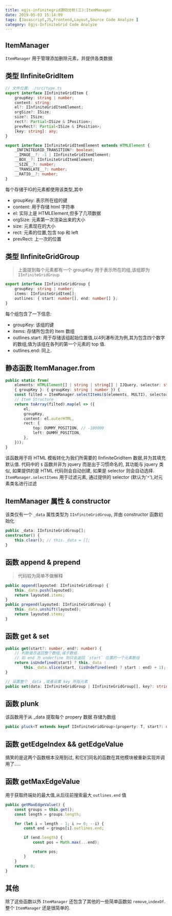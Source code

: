 ```yaml
---
title: egjs-infinitegrid源码分析(三):ItemManager
date: 2019-05-03 15:14:09
tags: [Javascript,JS,Frontend,Layout,Source Code Analyze ]
category: Egjs-InfiniteGrid Code Analyze
---
```

## ItemManager
`ItemManager` 用于管理添加删除元素，并提供各类数据
## 类型 IInfiniteGridItem
``` ts
// 文件位置: ./src/type.ts
export interface IInfiniteGridItem {
	groupKey: string | number;
	content: string;
	el?: IInfiniteGridItemElement;
	orgSize?: ISize;
	size?: ISize;
	rect?: Partial<ISize & IPosition>;
	prevRect?: Partial<ISize & IPosition>;
	[key: string]: any;
}
```
<!-- More -->
```ts
export interface IInfiniteGridItemElement extends HTMLElement {
	_INFINITEGRID_TRANSITION?: boolean;
	__IMAGE__?: -1 | IInfiniteGridItemElement;
	__BOX__?: IInfiniteGridItemElement;
	__SIZE__?: number;
	__TRANSLATE__?: number;
	__RATIO__?: number;
}
```
每个存储于IG的元素都使用该类型,其中
* groupKey: 表示所在组的键
* content: 用于存储 html 字符串 
* el: 实际上是 HTMLElement,但多了几项数据
* orgSize: 元素第一次渲染出来的大小
* size: 元素现在的大小
* rect: 元素的位置,包含 top 和 left
* prevRect: 上一次的位置

## 类型 IInfiniteGridGroup
> 上面提到每个元素都有一个 groupKey 用于表示所在的组,该组即为 `IInfiniteGridGroup`
``` ts
export interface IInfiniteGridGroup {
	groupKey: string | number;
	items: IInfiniteGridItem[];
	outlines: { start: number[], end: number[] };
}
```
每个组包含了一下信息:
* groupKey: 该组的键
* items: 存储所包含的 Item 数组
* outlines.start: 用于存储该组起始位置值,以4列瀑布流为例,其为包含四个数字的数组,值为该组在各列的第一个元素的 top 值. 
* outlines.end: 同上. 

## 静态函数 ItemManager.from
``` ts
public static from(
	elements: HTMLElement[] | string | string[] | IJQuery, selector: string,
	{ groupKey }: { groupKey: string | number }) {
	const filted = ItemManager.selectItems($(elements, MULTI), selector);
	// Item Structure
	return toArray(filted).map(el => ({
		el,
		groupKey,
		content: el.outerHTML,
		rect: {
			top: DUMMY_POSITION, // -100000
			left: DUMMY_POSITION,
		},
	}));
}
```
该函数用于将 HTML 模板转化为我们所需要的 IInfiniteGridItem 数据,并为其填充默认值.
代码中的 `$` 函数并非为 jquery 而是出于习惯命名的, 其功能与 jquery 类似, 如果提供的是 HTML 代码则会自动创建,  如果是 selector 则会自动选择.
`ItemManager.selectItems` 用于过滤元素, 通过提供的 selector (默认为'`*`'),对元素类名进行过滤
## ItemManager 属性 & constructor
该类仅有一个 `_data` 属性类型为 `IInfiniteGridGroup`, 并由 constructor 函数初始化
``` ts
public _data: IInfiniteGridGroup[];
constructor() {
	this.clear(); // this._data = [];
}
```
## 函数 append & prepend
> 代码较为简单不做解释
```ts
public append(layouted: IInfiniteGridGroup) {
	this._data.push(layouted);
	return layouted.items;
}
public prepend(layouted: IInfiniteGridGroup) {
	this._data.unshift(layouted);
	return layouted.items;
}
```
## 函数 get & set
```ts
public get(start?: number, end?: number) {
    // 判断是否返回整个数组,或子数组.
    // 如 end 为 underfine 则只会返回 `start` 位置的一个元素数组
	return isUndefined(start) ? this._data :
		this._data.slice(start, (isUndefined(end) ? start : end) + 1);
}
```

```ts
// 设置整个 _data ,或者设置 key 所指元素
public set(data: IInfiniteGridGroup | IInfiniteGridGroup[], key?: string | number);
```
## 函数 plunk
该函数用于从 _data 提取每个 propery 数据 存储为数组
```ts
public pluck<T extends keyof IInfiniteGridGroup>(property: T, start?: number, end?: number)
```
## 函数 getEdgeIndex && getEdgeValue
搞笑的是这两个函数根本没用到过, 和它们同名的函数在其他模块被重新实现并调用了.....
## 函数 getMaxEdgeValue
用于获取终端处的最大值,从后往前搜索最大 `outlines.end` 值
``` ts
public getMaxEdgeValue() {
    const groups = this.get();
    const length = groups.length;

    for (let i = length - 1; i >= 0; --i) {
        const end = groups[i].outlines.end;

        if (end.length) {
            const pos = Math.max(...end);

            return pos;
        }
    }
    return 0;
}
```
## 其他
除了这些函数以外 `ItemManager` 还包含了其他的一些简单函数如 `remove`,`indexOf`. 
整个 `ItemManager` 还是很简单的.